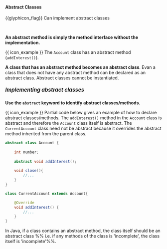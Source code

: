 <div id="title">

#### Abstract Classes

</div>

<span id="prereqs"></span>

<span id="outcomes">{{glyphicon_flag}} Can implement abstract classes</span>

<div id="body">

<tip-box type="definition">

<include src="../../../common/definitions.md#def-abstractClass" /> 
  
</tip-box>

**An abstract method is simply the method interface without the implementation.** 

<tip-box>

{{ icon_example }} The `Account` class has an abstract method (`addInterest()`).

</tip-box>

**A class that has an abstract method becomes an abstract class**. Evan a class that does not have any abstract method can be declared as an abstract class. Abstract classes cannot be instantiated.

##### <big>Implementing abstract classes</big>

**Use the `abstract` keyword to identify abstract classes/methods.**

<tip-box> 

{{ icon_example }} Partial code below gives an example of how to declare abstract classes/methods. The `addInterest()` method in the `Account` class is abstract and therefore the `Account` class itself is abstract. The `CurrentAccount` class need not be abstract because it overrides the abstract method inherited from the parent class.

```java
abstract class Account {
    
    int number;
    
    abstract void addInterest();
    
    void close(){
        //...
    }
}

class CurrentAccount extends Account{

    @Override
    void addInterest() {
        //...
    }
}
```

</tip-box>

In Java, if a class contains an abstract method, the class itself should be an abstract class %%&nbsp;i.e. if any methods of the class is 'incomplete', the class itself is 'incomplete'%%.


</div>

<div id="extras">
  <include src="resources.md" />
</div>